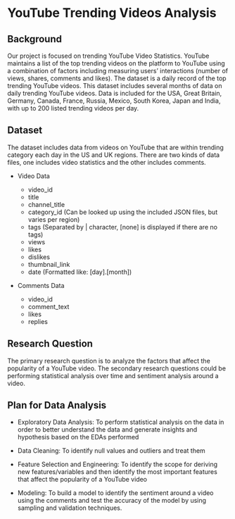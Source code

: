 # YouTube Trending Videos Analysis


## Background
Our project is focused on trending YouTube Video Statistics. YouTube maintains a list of the top trending videos on the platform to YouTube using a combination of factors including measuring users’ interactions (number of views, shares, comments and likes). The dataset is a daily record of the top trending YouTube videos. This dataset includes several months of data on daily trending YouTube videos. Data is included for the USA, Great Britain, Germany, Canada, France, Russia, Mexico, South Korea, Japan and India, with up to 200 listed trending videos per day.


## Dataset
The dataset includes data from videos on YouTube that are within trending category each day in the US and UK regions. There are two kinds of data files, one includes video statistics and the other includes comments.


- Video Data
  - video_id
  -	title
  -	channel_title
  -	category_id (Can be looked up using the included JSON files, but varies per region)
  -	tags (Separated by | character, [none] is displayed if there are no tags)
  -	views
  -	likes
  -	dislikes
  -	thumbnail_link
  -	date (Formatted like: [day].[month])

- Comments Data
  -	video_id
  -	comment_text
  -	likes
  -	replies


## Research Question
The primary research question is to analyze the factors that affect the popularity of a YouTube video. The secondary research questions could be performing statistical analysis over time and sentiment analysis around a video.


## Plan for Data Analysis
-	Exploratory Data Analysis: To perform statistical analysis on the data in order to better understand the data and generate insights and hypothesis based on the EDAs performed

-	Data Cleaning: To identify null values and outliers and treat them

-	Feature Selection and Engineering: To identify the scope for deriving new features/variables and then identify the most important features that affect the popularity of a YouTube video

-	Modeling: To build a model to identify the sentiment around a video using the comments and test the accuracy of the model by using sampling and validation techniques.

